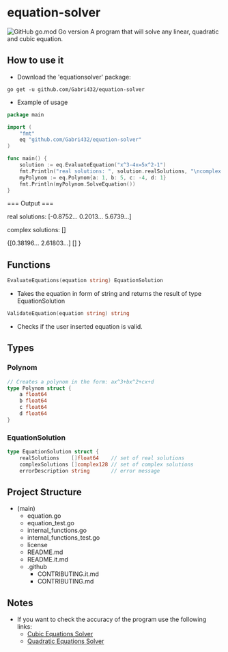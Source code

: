 # equation-solver
![GitHub go.mod Go version](https://img.shields.io/github/go-mod/go-version/Gabri432/equation-solver)
A program that will solve any linear, quadratic and cubic equation.

## How to use it
- Download the 'equationsolver' package:
```
go get -u github.com/Gabri432/equation-solver
```

- Example of usage
```go
package main

import (
    "fmt"
    eq "github.com/Gabri432/equation-solver"
)

func main() {
    solution := eq.EvaluateEquation("x^3-4x=5x^2-1")
    fmt.Println("real solutions: ", solution.realSolutions, "\ncomplex solutions:", solution.complexSolutions)
    myPolynom := eq.Polynom{a: 1, b: 5, c: -4, d: 1}
    fmt.Println(myPolynom.SolveEquation())
}

```
=== Output ===

real solutions: [-0.8752... 0.2013... 5.6739...]

complex solutions: []

{[0.38196... 2.61803...] [] }

## Functions
```go
EvaluateEquations(equation string) EquationSolution
```
  - Takes the equation in form of string and returns the result of type EquationSolution

```go
ValidateEquation(equation string) string
```
  - Checks if the user inserted equation is valid.

## Types
### Polynom
```go
// Creates a polynom in the form: ax^3+bx^2+cx+d
type Polynom struct {
	a float64
	b float64
	c float64
	d float64
}
```
### EquationSolution
```go
type EquationSolution struct {
	realSolutions    []float64    // set of real solutions
	complexSolutions []complex128 // set of complex solutions
	errorDescription string       // error message
```

## Project Structure
- (main)
  - equation.go
  - equation_test.go
  - internal_functions.go
  - internal_functions_test.go
  - license
  - README.md
  - README.it.md
  - .github
    - CONTRIBUTING.it.md
    - CONTRIBUTING.md

## Notes
- If you want to check the accuracy of the program use the following links:
  - [Cubic Equations Solver](https://www.calculatorsoup.com/calculators/algebra/cubicequation.php)
  - [Quadratic Equations Solver](https://www.calculatorsoup.com/calculators/algebra/quadratic-formula-calculator.php)